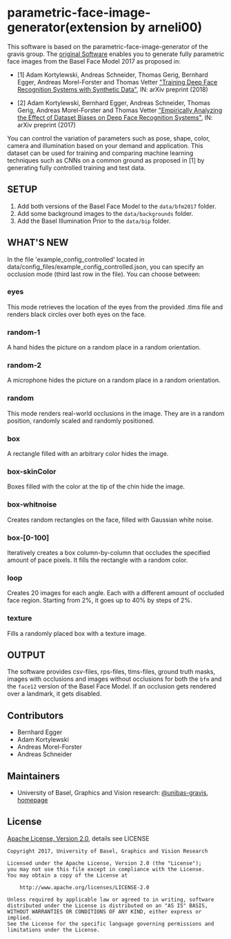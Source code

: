 parametric-face-image-generator(extension by arneli00)
==========================================================

This software is based on the parametric-face-image-generator of the gravis group. The [original Software](https://github.com/unibas-gravis/parametric-face-image-generator) enables you to generate fully parametric face images from the Basel Face Model 2017 as proposed in:

- [1] Adam Kortylewski, Andreas Schneider, Thomas Gerig, Bernhard Egger, Andreas Morel-Forster and Thomas Vetter 
["Training Deep Face Recognition Systems with Synthetic Data"](https://arxiv.org/abs/1802.05891), 
IN: arXiv preprint (2018)


- [2] Adam Kortylewski, Bernhard Egger, Andreas Schneider, Thomas Gerig, Andreas Morel-Forster and Thomas Vetter 
["Empirically Analyzing the Effect of Dataset Biases on Deep Face Recognition Systems"](https://arxiv.org/abs/1712.01619), 
IN: arXiv preprint (2017)

You can control the variation of parameters such as pose, shape, color, camera and illumination based on your demand and application.
This dataset can be used for training and comparing machine learning techniques such as CNNs on a common ground as proposed in [1] by generating fully controlled training and test data.

SETUP
-------------------
1. Add both versions of the Basel Face Model to the `data/bfm2017` folder.
2. Add some background images to the `data/backgrounds` folder.
3. Add the Basel Illumination Prior to the `data/bip` folder.

WHAT'S NEW
----------
In the file 'example_config_controlled' located in data/config_files/example_config_controlled.json, you can specify an occlusion mode (third last row in the file). You can choose between:

### eyes
This mode retrieves the location of the eyes from the provided .tlms file and renders black circles over both eyes on the face.

### random-1
A hand hides the picture on a random place in a random orientation.

### random-2
A microphone hides the picture on a random place in a random orientation.

### random
This mode renders real-world occlusions in the image. They are in a random position, randomly scaled and randomly positioned.

### box
A rectangle filled with an arbitrary color hides the image.

### box-skinColor
Boxes filled with the color at the tip of the chin hide the image.

### box-whitnoise
Creates random rectangles on the face, filled with Gaussian white noise.

### box-\[0-100\]
Iteratively creates a box column-by-column that occludes the specified amount of pace pixels. It fills the rectangle with a random color.

### loop
Creates 20 images for each angle. Each with a different amount of occluded face region. Starting from 2%, it goes up to 40% by steps of 2%.

### texture
Fills a randomly placed box with a texture image.

OUTPUT
------

The software provides csv-files, rps-files, tlms-files, ground truth masks, images with occlusions and images without occlusions for both the `bfm` and the `face12` version of the Basel Face Model. If an occlusion gets rendered over a landmark, it gets disabled.
 
Contributors
------------

- Bernhard Egger
- Adam Kortylewski
- Andreas Morel-Forster
- Andreas Schneider

Maintainers
-----------

- University of Basel, Graphics and Vision research: [@unibas-gravis](https://github.com/unibas-gravis), [homepage](http://gravis.cs.unibas.ch)


License
-------

[Apache License, Version 2.0](https://www.apache.org/licenses/LICENSE-2.0), details see LICENSE

    Copyright 2017, University of Basel, Graphics and Vision Research

    Licensed under the Apache License, Version 2.0 (the "License");
    you may not use this file except in compliance with the License.
    You may obtain a copy of the License at

        http://www.apache.org/licenses/LICENSE-2.0

    Unless required by applicable law or agreed to in writing, software
    distributed under the License is distributed on an "AS IS" BASIS,
    WITHOUT WARRANTIES OR CONDITIONS OF ANY KIND, either express or implied.
    See the License for the specific language governing permissions and
    limitations under the License.

